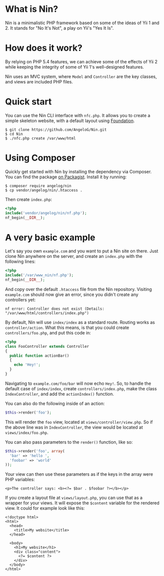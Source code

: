 # What is Nin?
Nin is a minimalistic PHP framework based on some of the ideas of Yii 1 and 2. It stands for "No It's Not", a play on Yii's "Yes It Is".

# How does it work?
By relying on PHP 5.4 features, we can achieve some of the effects of Yii 2 while keeping the integrity of some of Yii 1's well-designed features.

Nin uses an MVC system, where `Model` and `Controller` are the key classes, and views are included PHP files.

# Quick start
You can use the Nin CLI interface with `nfc.php`. It allows you to create a simple skeleton website, with a default layout using [Foundation](http://foundation.zurb.com/).

```
$ git clone https://github.com/AngeloG/Nin.git
$ cd Nin
$ ./nfc.php create /var/www/html
```

# Using Composer
Quickly get started with Nin by installing the dependency via Composer. You can find the package [on Packagist](https://packagist.org/packages/angelog/nin). Install it by running:

```
$ composer require angelog/nin
$ cp vendor/angelog/nin/.htaccess .
```

Then create `index.php`:

```PHP
<?php
include('vendor/angelog/nin/nf.php');
nf_begin(__DIR__);
```

# A very basic example
Let's say you own `example.com` and you want to put a Nin site on there. Just clone Nin anywhere on the server, and create an `index.php` with the following lines:

```PHP
<?php
include('/var/www_nin/nf.php');
nf_begin(__DIR__);
```

And copy over the default `.htaccess` file from the Nin repository. Visiting `example.com` should now give an error, since you didn't create any controllers yet:

```
nf error: Controller does not exist (Details: "/var/www/html/controllers/index.php")
```

By default, Nin will use `index/index` as a standard route. Routing works as `controller/action`. What this means, is that you could create `controllers/foo.php`, and put this code in:

```PHP
<?php
class FooController extends Controller
{
  public function actionBar()
  {
    echo 'Hey!';
  }
}
```

Navigating to `example.com/foo/bar` will now echo `Hey!`. So, to handle the default case of `index/index`, create `controllers/index.php`, make the class `IndexController`, and add the `actionIndex()` function.

You can also do the following inside of an action:

```PHP
$this->render('foo');
```

This will render the `foo` view, located at `views/controller/view.php`. So if the above line was in `IndexController`, the view would be located at `views/index/foo.php`.

You can also pass parameters to the `render()` function, like so:

```PHP
$this->render('foo', array(
  'bar' => 'hello ',
  'foobar' => 'world'
));
```

Your view can then use these parameters as if the keys in the array were PHP variables:

```
<p>The controller says: <b><?= $bar . $foobar ?></b></p>
```

If you create a layout file at `views/layout.php`, you can use that as a wrapper for your views. It will expose the `$content` variable for the rendered view. It could for example look like this:

```
<!doctype html>
<html>
  <head>
    <title>My website</title>
  </head>

  <body>
    <h1>My website</h1>
    <div class="content">
      <?= $content ?>
    </div>
  </body>
</html>
```
